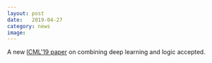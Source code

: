 ```yaml
---
layout: post
date:   2019-04-27
category: news
image: 
---
```


A new [ICML'19 paper]({{"/publications"|relative_url}}) on combining deep learning and logic accepted.